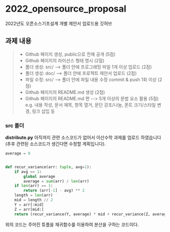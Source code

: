# 2022_opensource_proposal

2022년도 오픈소스기초설계 개별 제안서 업로드용 깃허브

## 과제 내용

> - Github 페이지 생성, public으로 전체 공개 (5점)
> - Github 페이지의 라이선스 형태 명시 (2점)
> - 폴더 생성: src/ --> 폴더 안에 프로그래밍 파일 1개 이상 업로드 (2점)
> - 폴더 생성: doc/ --> 폴더 안에 프로젝트 제안서 업로드 (2점)
> - 파일 수정: src/ --> 폴더 안에 파일 내용 수정 commit & push 1회 이상 (2점)
> - Github 페이지의 README.md 생성 (2점)
> - Github 페이지의 README.md 편 --> 5개 이상의 문법 요소 활용 (5점)
>   e.g. 내용 작성, 문서 제목, 항목 열거, 문단 강조/나눔, 폰트 크기/스타일 변경, 링크 삽입 등

### **src** 폴더

**distribute.py**
아직까지 관련 소스코드가 없어서 이산수학 과제를 업로드 하였습니다(추후 관련된 소스코드가 생긴다면 수정할 계획입니다).

```python
average = 0


def recur_variance(arr: tuple, avg=1):
    if avg == 1:
        global average
        average = sum(arr) / len(arr)
    if len(arr) == 1:
        return (arr[-1] - avg) ** 2
    length = len(arr)
    mid = length // 2
    Y = arr[:mid]
    Z = arr[mid:]
    return (recur_variance(Y, average) * mid + recur_variance(Z, average) * (length - mid)) / length

```

위의 코드는 주어진 튜플을 재귀함수를 이용하여 분산을 구하는 코드이다.
